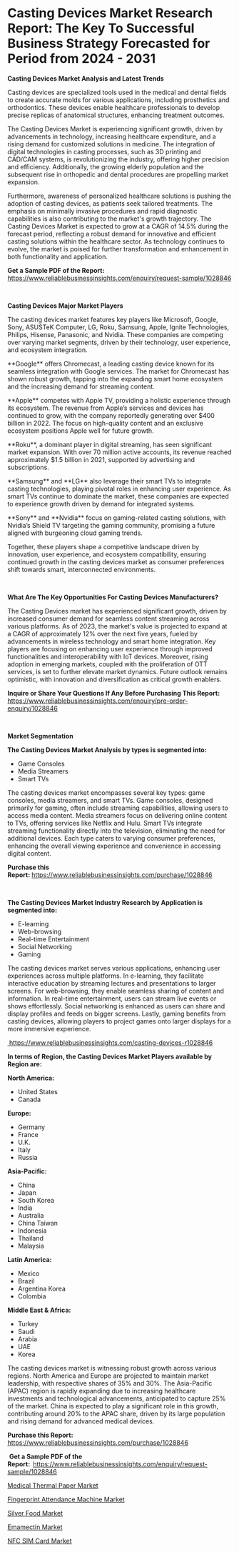 <p><h1>Casting Devices Market Research Report: The Key To Successful Business Strategy Forecasted for Period from 2024 - 2031</h1></p><p><strong>Casting Devices Market Analysis and Latest Trends</strong></p>
<p><p>Casting devices are specialized tools used in the medical and dental fields to create accurate molds for various applications, including prosthetics and orthodontics. These devices enable healthcare professionals to develop precise replicas of anatomical structures, enhancing treatment outcomes. </p><p>The Casting Devices Market is experiencing significant growth, driven by advancements in technology, increasing healthcare expenditure, and a rising demand for customized solutions in medicine. The integration of digital technologies in casting processes, such as 3D printing and CAD/CAM systems, is revolutionizing the industry, offering higher precision and efficiency. Additionally, the growing elderly population and the subsequent rise in orthopedic and dental procedures are propelling market expansion.</p><p>Furthermore, awareness of personalized healthcare solutions is pushing the adoption of casting devices, as patients seek tailored treatments. The emphasis on minimally invasive procedures and rapid diagnostic capabilities is also contributing to the market's growth trajectory. The Casting Devices Market is expected to grow at a CAGR of 14.5% during the forecast period, reflecting a robust demand for innovative and efficient casting solutions within the healthcare sector. As technology continues to evolve, the market is poised for further transformation and enhancement in both functionality and application.</p></p>
<p><strong>Get a Sample PDF of the Report:&nbsp;</strong> <a href="https://www.reliablebusinessinsights.com/enquiry/request-sample/1028846">https://www.reliablebusinessinsights.com/enquiry/request-sample/1028846</a></p>
<p>&nbsp;</p>
<p><strong>Casting Devices Major Market Players</strong></p>
<p><p>The casting devices market features key players like Microsoft, Google, Sony, ASUSTeK Computer, LG, Roku, Samsung, Apple, Ignite Technologies, Philips, Hisense, Panasonic, and Nvidia. These companies are competing over varying market segments, driven by their technology, user experience, and ecosystem integration.</p><p>**Google** offers Chromecast, a leading casting device known for its seamless integration with Google services. The market for Chromecast has shown robust growth, tapping into the expanding smart home ecosystem and the increasing demand for streaming content.</p><p>**Apple** competes with Apple TV, providing a holistic experience through its ecosystem. The revenue from Apple’s services and devices has continued to grow, with the company reportedly generating over $400 billion in 2022. The focus on high-quality content and an exclusive ecosystem positions Apple well for future growth.</p><p>**Roku**, a dominant player in digital streaming, has seen significant market expansion. With over 70 million active accounts, its revenue reached approximately $1.5 billion in 2021, supported by advertising and subscriptions.</p><p>**Samsung** and **LG** also leverage their smart TVs to integrate casting technologies, playing pivotal roles in enhancing user experience. As smart TVs continue to dominate the market, these companies are expected to experience growth driven by demand for integrated systems.</p><p>**Sony** and **Nvidia** focus on gaming-related casting solutions, with Nvidia’s Shield TV targeting the gaming community, promising a future aligned with burgeoning cloud gaming trends.</p><p>Together, these players shape a competitive landscape driven by innovation, user experience, and ecosystem compatibility, ensuring continued growth in the casting devices market as consumer preferences shift towards smart, interconnected environments.</p></p>
<p>&nbsp;</p>
<p><strong>What Are The Key Opportunities For Casting Devices Manufacturers?</strong></p>
<p><p>The Casting Devices market has experienced significant growth, driven by increased consumer demand for seamless content streaming across various platforms. As of 2023, the market's value is projected to expand at a CAGR of approximately 12% over the next five years, fueled by advancements in wireless technology and smart home integration. Key players are focusing on enhancing user experience through improved functionalities and interoperability with IoT devices. Moreover, rising adoption in emerging markets, coupled with the proliferation of OTT services, is set to further elevate market dynamics. Future outlook remains optimistic, with innovation and diversification as critical growth enablers.</p></p>
<p><strong>Inquire or Share Your Questions If Any Before Purchasing This Report:</strong> <a href="https://www.reliablebusinessinsights.com/enquiry/pre-order-enquiry/1028846">https://www.reliablebusinessinsights.com/enquiry/pre-order-enquiry/1028846</a></p>
<p>&nbsp;</p>
<p><strong>Market Segmentation</strong></p>
<p><strong>The Casting Devices Market Analysis by types is segmented into:</strong></p>
<p><ul><li>Game Consoles</li><li>Media Streamers</li><li>Smart TVs</li></ul></p>
<p><p>The casting devices market encompasses several key types: game consoles, media streamers, and smart TVs. Game consoles, designed primarily for gaming, often include streaming capabilities, allowing users to access media content. Media streamers focus on delivering online content to TVs, offering services like Netflix and Hulu. Smart TVs integrate streaming functionality directly into the television, eliminating the need for additional devices. Each type caters to varying consumer preferences, enhancing the overall viewing experience and convenience in accessing digital content.</p></p>
<p><strong>Purchase this Report:&nbsp;</strong><a href="https://www.reliablebusinessinsights.com/purchase/1028846">https://www.reliablebusinessinsights.com/purchase/1028846</a></p>
<p>&nbsp;</p>
<p><strong>The Casting Devices Market Industry Research by Application is segmented into:</strong></p>
<p><ul><li>E-learning</li><li>Web-browsing</li><li>Real-time Entertainment</li><li>Social Networking</li><li>Gaming</li></ul></p>
<p><p>The casting devices market serves various applications, enhancing user experiences across multiple platforms. In e-learning, they facilitate interactive education by streaming lectures and presentations to larger screens. For web-browsing, they enable seamless sharing of content and information. In real-time entertainment, users can stream live events or shows effortlessly. Social networking is enhanced as users can share and display profiles and feeds on bigger screens. Lastly, gaming benefits from casting devices, allowing players to project games onto larger displays for a more immersive experience.</p></p>
<p><a href="https://www.reliablebusinessinsights.com/casting-devices-r1028846">&nbsp;https://www.reliablebusinessinsights.com/casting-devices-r1028846</a></p>
<p><strong>In terms of Region, the Casting Devices Market Players available by Region are:</strong></p>
<p>
    <p> <strong> North America: </strong>
        <ul>
            <li>United States</li>
            <li>Canada</li>
        </ul>
        </p> 
    <p> <strong> Europe: </strong>
        <ul>
            <li>Germany</li>
            <li>France</li>
            <li>U.K.</li>
            <li>Italy</li>
            <li>Russia</li>
        </ul>
        </p> 
    <p> <strong> Asia-Pacific: </strong>
        <ul>
            <li>China</li>
            <li>Japan</li>
            <li>South Korea</li>
            <li>India</li>
            <li>Australia</li>
            <li>China Taiwan</li>
            <li>Indonesia</li>
            <li>Thailand</li>
            <li>Malaysia</li>
        </ul>
        </p> 
    <p> <strong> Latin America: </strong>
        <ul>
            <li>Mexico</li>
            <li>Brazil</li>
            <li>Argentina Korea</li>
            <li>Colombia</li>
        </ul>
        </p> 
    <p> <strong> Middle East & Africa: </strong>
        <ul>
            <li>Turkey</li>
            <li>Saudi</li>
            <li>Arabia</li>
            <li>UAE</li>
            <li>Korea</li>
        </ul>
    </p>
    </p>
<p><p>The casting devices market is witnessing robust growth across various regions. North America and Europe are projected to maintain market leadership, with respective shares of 35% and 30%. The Asia-Pacific (APAC) region is rapidly expanding due to increasing healthcare investments and technological advancements, anticipated to capture 25% of the market. China is expected to play a significant role in this growth, contributing around 20% to the APAC share, driven by its large population and rising demand for advanced medical devices.</p></p>
<p><strong>Purchase this Report: </strong><a href="https://www.reliablebusinessinsights.com/purchase/1028846">https://www.reliablebusinessinsights.com/purchase/1028846</a></p>
<p>&nbsp;<strong>Get a Sample PDF of the Report:&nbsp;&nbsp;</strong><a href="https://www.reliablebusinessinsights.com/enquiry/request-sample/1028846">https://www.reliablebusinessinsights.com/enquiry/request-sample/1028846</a></p>
<p><strong></strong></p>
<p><p><a href="https://www.linkedin.com/pulse/strategic-insights-global-medical-thermal-paper-market-trends-akx4e?trackingId=nkkotNtcSTizg0FI5TGP%2Bg%3D%3D">Medical Thermal Paper Market</a></p><p><a href="https://www.linkedin.com/pulse/fingerprint-attendance-machine-market-share-analysis-growth-wt6de?trackingId=pEB9RpBmSnaqhy1%2BtbK%2FmQ%3D%3D">Fingerprint Attendance Machine Market</a></p><p><a href="https://medium.com/@madisonaguilar75/the-silver-food-market-research-report-provides-an-in-depth-and-up-to-date-analysis-of-the-3e93b48b8c46">Silver Food Market</a></p><p><a href="https://issuu.com/reportprime-2/docs/emamectin-market-size-2030.pptx_1225eaf756a7ee">Emamectin Market</a></p><p><a href="https://medium.com/@peach7904/the-global-nfc-sim-card-market-is-expected-to-witness-a-compound-annual-growth-rate-cagr-of-14-1-d535cb01ecf1">NFC SIM Card Market</a></p></p>